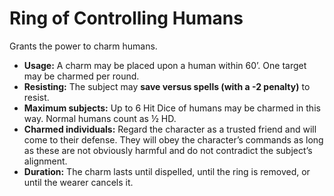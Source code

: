 # Ring of Controlling Humans

Grants the power to charm humans.

- **Usage:** A charm may be placed upon a human within 60’. One target may be charmed per round.
- **Resisting:** The subject may **save versus spells (with a -2 penalty)** to resist.
- **Maximum subjects:** Up to 6 Hit Dice of humans may be charmed in this way. Normal humans count as ½ HD.
- **Charmed individuals:** Regard the character as a trusted friend and will come to their defense. They will obey the character’s commands as long as these are not obviously harmful and do not contradict the subject’s alignment.
- **Duration:** The charm lasts until dispelled, until the ring is removed, or until the wearer cancels it.